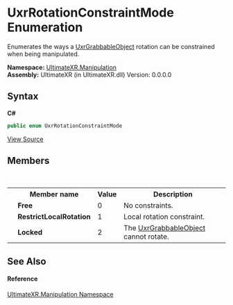 # UxrRotationConstraintMode Enumeration
 

Enumerates the ways a <a href="T_UltimateXR_Manipulation_UxrGrabbableObject">UxrGrabbableObject</a> rotation can be constrained when being manipulated.

**Namespace:**&nbsp;<a href="N_UltimateXR_Manipulation">UltimateXR.Manipulation</a><br />**Assembly:**&nbsp;UltimateXR (in UltimateXR.dll) Version: 0.0.0.0

## Syntax

**C#**<br />
``` C#
public enum UxrRotationConstraintMode
```

<a href="UltimateXR/Scripts/Manipulation/UxrRotationConstraintMode.cs" rel="noopener noreferrer" title="View the source code">View Source</a><br />

## Members
&nbsp;<table><tr><th></th><th>Member name</th><th>Value</th><th>Description</th></tr><tr><td /><td target="F:UltimateXR.Manipulation.UxrRotationConstraintMode.Free">**Free**</td><td>0</td><td>No constraints.</td></tr><tr><td /><td target="F:UltimateXR.Manipulation.UxrRotationConstraintMode.RestrictLocalRotation">**RestrictLocalRotation**</td><td>1</td><td>Local rotation constraint.</td></tr><tr><td /><td target="F:UltimateXR.Manipulation.UxrRotationConstraintMode.Locked">**Locked**</td><td>2</td><td>The <a href="T_UltimateXR_Manipulation_UxrGrabbableObject">UxrGrabbableObject</a> cannot rotate.</td></tr></table>

## See Also


#### Reference
<a href="N_UltimateXR_Manipulation">UltimateXR.Manipulation Namespace</a><br />